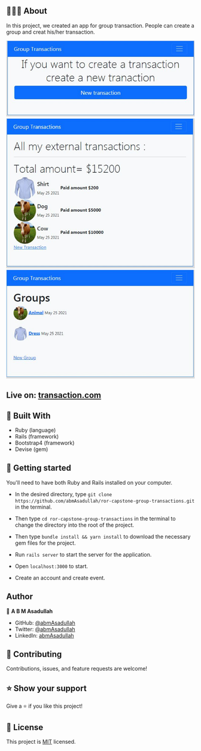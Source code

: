 ## 👩🏼‍💻 About

In this project, we created an app for group transaction. People can create a group and creat his/her transaction.<br>

![screenshot](./image/capture-01.JPG)<br>
![screenshot](./image/capture-02.JPG)<br>
![screenshot](./image/capture-03.JPG)<br>

## Live on: [transaction.com](https://transaction-app-by-asad.herokuapp.com)

## 🔧 Built With

- Ruby (language)
- Rails (framework)
- Bootstrap4 (framework)
- Devise (gem)

## 🤖 Getting started

You'll need to have both Ruby and Rails installed on your computer.

- In the desired directory, type `git clone https://github.com/abmAsadullah/ror-capstone-group-transactions.git` in the terminal.

- Then type `cd ror-capstone-group-transactions` in the terminal to change the directory into the root of the project.

- Then type `bundle install && yarn install` to download the necessary gem files for the project.

- Run `rails server` to start the server for the application.

- Open `localhost:3000` to start.

- Create an account and create event.

## Author

👤 **A B M Asadullah**

- GitHub: [@abmAsadullah](https://github.com/abmAsadullah)
- Twitter: [@abmAsadullah](https://twitter.com/abmAsadullah)
- LinkedIn: [abmAsadullah](https://www.linkedin.com/in/abmAsadullah)

## 🤝 Contributing

Contributions, issues, and feature requests are welcome!

## ⭐ Show your support

Give a ⭐️ if you like this project!

## 📝 License

This project is [MIT](https://opensource.org/licenses/MIT) licensed.
